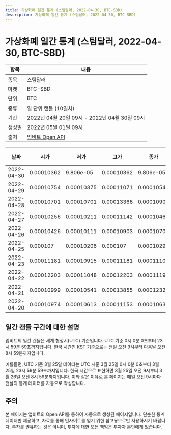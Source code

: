 ```yaml
---
title: 가상화폐 일간 통계 (스팀달러, 2022-04-30, BTC-SBD)
description: 가상화폐 일간 통계 (스팀달러, 2022-04-30, BTC-SBD)
---
```



가상화폐 일간 통계 (스팀달러, 2022-04-30, BTC-SBD)
===

|항목|내용|
|--|--|
|종목|스팀달러|
|마켓|BTC-SBD|
|단위|BTC|
|종류|일 단위 캔들 (10일치)|
|기간|2022년 04월 20일 09시 - 2022년 04월 30일 09시|
|생성일|2022년 05월 01일 09시|
|출처|[업비트 Open API](https://docs.upbit.com)|


|날짜|시가|저가|고가|종가|비고|
|--|--|--|--|--|--|
|2022-04-30|0.00010362|9.806e-05|0.00010362|9.806e-05|    |
|2022-04-29|0.00010754|0.00010375|0.00011071|0.0001054|    |
|2022-04-28|0.00010701|0.00010701|0.00013366|0.00010906|    |
|2022-04-27|0.00010256|0.00010211|0.00011142|0.00010465|    |
|2022-04-26|0.00010426|0.00010111|0.00010903|0.00010701|    |
|2022-04-25|0.000107|0.00010206|0.000107|0.00010291|    |
|2022-04-23|0.00011181|0.00010915|0.00011181|0.00011103|    |
|2022-04-22|0.00012203|0.00011048|0.00012203|0.00011193|    |
|2022-04-21|0.00010999|0.00010541|0.00013855|0.00012321|    |
|2022-04-20|0.00010974|0.00010613|0.00011153|0.00010634|    |


일간 캔들 구간에 대한 설명
---


업비트의 일간 캔들은 세계 협정시(UTC) 기준입니다. 
UTC 기준 0시 0분 0초부터 23시 59분 59초까지입니다. 
한국 시간인 KST 기준으로는 전일 오전 9시부터 다음날 오전 8시 59분까지입니다. 


예를들면, UTC 기준 3월 25일 데이터는 UTC 시준 3월 25일 0시 0분 0초부터 3월 25일 23시 59분 59초까지입니다. 
한국 시간으로 표현하면 3월 25일 오전 9시부터 3월 26일 오전 8시 59분까지입니다. 
이와 같은 이유로 본 페이지는 매일 오전 9시마다 전날의 통계 데이터를 자동으로 작성합니다. 


주의
---


본 페이지는 업비트의 Open API를 통하여 자동으로 생성된 페이지입니다. 
단순한 통계 데이터만 제공하고, 자료를 통해 인사이트를 얻기 위한 참고용으로만 사용하시기 바랍니다. 
투자를 권유하는 것은 아니며, 투자에 대한 모든 책임은 투자자 본인에게 있습니다. 
